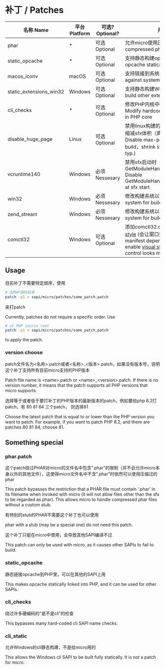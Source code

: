 
# 补丁 / Patches

名称 Name | 平台 Platform | 可选? Optional? | 用途 Usage
--- | --- | --- | ---
phar | * | 可选 Optional | 允许micro使用压缩phar Allow micro use compressed phar
static_opcache | * | 可选 Optional | 支持静态构建opcache Support build opcache statically
macos_iconv | macOS | 可选 Optional | 支持链接到系统的iconv Support link against system iconv
static_extensions_win32 | Windows | 可选 Optional | 支持静态构建Windows其他扩展 Support build other extensions for windows
cli_checks | * | 可选 Optional | 修改PHP内核中硬编码的SAPI检查 Modify hardcoden SAPI name checks in PHP core
disable_huge_page | Linux | 可选 Optional | 禁用linux构建的max-page-size选项，缩减sfx体积（典型的， 10M+ -> 5M） Disable max-page-size for linux build，shrink sfx size (10M+ -> 5M typ.)
vcruntime140 | Windows | 必须 Nessesary | 禁用sfx启动时GetModuleHandle(vcruntime140(d).dll) Disable GetModuleHandle(vcruntime140(d).dll) at sfx start
win32 | Windows | 必须 Nessesary | 修改构建系统以静态构建 Modify build system for build sfx file
zend_stream | Windows | 必须 Nessesary | 修改构建系统以静态构建 Modify build system for build sfx file
comctl32 | Windows | 可选 Optional | 添加comctl32.dll manifest以启用[visual style](https://learn.microsoft.com/en-us/windows/win32/controls/visual-styles-overview) (会让窗口控件好看一些) Add manifest dependency for comctl32 to enable [visual style](https://learn.microsoft.com/en-us/windows/win32/controls/visual-styles-overview) (makes window control looks modern)

## Usage

目前补丁不需要特定顺序，使用

```bash
# 在PHP源码目录
patch -p1 < sapi/micro/patches/some_patch.patch
```

来打patch

Currently, patches do not require a specific order. Use

```bash
# at PHP source root
patch -p1 < sapi/micro/patches/some_patch.patch
```

to apply the patch.

### version choose

patch文件名为\<名称\>.patch或者\<名称\>_\<版本\>.patch，如果没有版本号，说明这个补丁支持所有目前micro支持的PHP版本

Patch file name is \<name\>.patch or \<name\>_\<version\>.patch. If there is no version number, it means that the patch supports all PHP versions that micro supports.

选择等于或者低于要打补丁的PHP版本的最新版本的patch，例如要给php 8.2打patch，有 80 81 84 三个patch， 则选择81

Choose the latest patch that is equal to or lower than the PHP version you want to patch. For example, if you want to patch PHP 8.2, and there are patches 80 81 84, choose 81.

## Something special

### phar.patch

这个patch绕过PHAR对micro的文件名中包含".phar"的限制（并不会允许micro本身以外的其他文件），这使得micro文件名中不含".phar"时依然可以使用压缩过的phar

This patch bypasses the restriction that a PHAR file must contain '.phar' in its filename when invoked with micro (it will not allow files other than the sfx to be regarded as phar). This allows micro to handle compressed phar files without a custom stub.

有特别的stub的PHAR不需要这个补丁也可以使用

phar with a stub (may be a special one) do not need this patch.

这个补丁只能在micro中使用，会导致其他SAPI编译不过

This patch can only be used with micro, as it causes other SAPIs to fail to build.

### static_opcache

静态链接opcache到PHP里，可以在其他的SAPI上用

This makes opcache statically linked into PHP, and it can be used for other SAPIs.

### cli_checks

绕过许多硬编码的“是不是cli”的检查

This bypasses many hard-coded cli SAPI name checks.

### cli_static

允许Windows的cli静态构建，不是给micro用的

This allows the Windows cli SAPI to be built fully statically. It is not a patch for micro.
